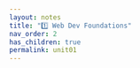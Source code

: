 ```yaml
---
layout: notes
title: "1️⃣ Web Dev Foundations"
nav_order: 2
has_children: true
permalink: unit01
---
```

